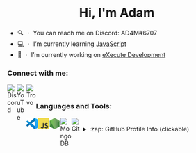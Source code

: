<h1 align="center">Hi, I'm Adam</h1>

- 🔍 ︲ You can reach me on Discord: AD4M#6707
- 💻 ︲ I’m currently learning [JavaScript](https://www.javascript.com/)
- 🔧 ︲ I’m currently working on [eXecute Development](https://discord.gg/rwnRKZMFGj)

### Connect with me:
<a href="https://discord.gg/raxbKHt">
<img align="left" alt="Discord" width="22px" src="https://i.imgur.com/vlwuv5z.png" />
</a>
<a href="https://www.youtube.com/channel/UC-VWGLWyjXf-WI-37g2UiMA">
<img align="left" alt="YouTube" width="22px" src="https://imgur.com/ib6PyTV.png" />
</a>
<a href="https://trovo.live/xmicaX">
<img align="left" alt="Trovo" width="22px" src="https://static.trovo.live/cat/img/icon_512.4f5f85.png" />
</a>
<br />

### Languages and Tools:
<a href="https://code.visualstudio.com/">
<img align="left" alt="Visual Studio Code" width="26px" src="https://raw.githubusercontent.com/github/explore/80688e429a7d4ef2fca1e82350fe8e3517d3494d/topics/visual-studio-code/visual-studio-code.png" />
</a>
<a href="https://www.javascript.com/">
<img align="left" alt="JavaScript" width="26px" src="https://raw.githubusercontent.com/github/explore/80688e429a7d4ef2fca1e82350fe8e3517d3494d/topics/javascript/javascript.png" />
</a>
<a href="https://nodejs.org/en/">
<img align="left" alt="Node.js" width="26px" src="https://raw.githubusercontent.com/github/explore/80688e429a7d4ef2fca1e82350fe8e3517d3494d/topics/nodejs/nodejs.png"/>
</a>
<a href="https://cloud.mongodb.com/">
<img align="left" alt="MongoDB" width="26px" src="https://imgur.com/jaQpBW8.png" />
</a>
<a href="https://git-scm.com/">
<img align="left" alt="Git" width="26px" src="https://imgur.com/iwFVpfg.png" />
</a>


<br />

<details>
  <summary>:zap: GitHub Profile Info (clickable) </summary>
  <h1 align="center">Profile Status</h1>
  <details>
    <summary>:zap: Languages (clickabe) </summary>
  <img align="center" alt="Most used languages" src="https://github-readme-stats.vercel.app/api/top-langs/?username=eXecuteOfficial1337&show_icons=true&theme=blue-green)](https://github.com/anuraghazra/github-readme-stats)" />
    </details>
  
  <details>
    <summary>:zap: GitHub Status (clickable)</summary>
  <img align="center" alt="My GitHub Stats" src="https://github-readme-stats.vercel.app/api?username=executeofficial1337&show_icons=true&count_private=true&theme=blue-green" />
</details>
